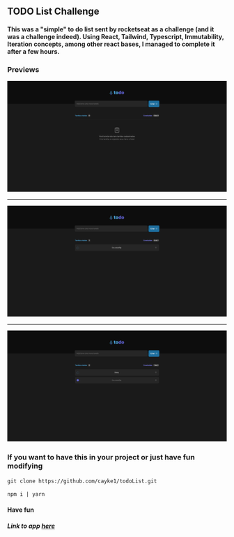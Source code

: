 ## TODO List Challenge
#### This was a "simple" to do list sent by rocketseat as a challenge (and it was a challenge indeed). Using React, Tailwind, Typescript, Immutability, Iteration concepts, among other react bases, I managed to complete it after a few hours.

### Previews

<img src="./public/previews/empty.png">
<hr>
<img src="./public/previews/task.png">
<hr>
<img src="./public/previews/manytasks.png">

### If you want to have this in your project or just have fun modifying

```git
git clone https://github.com/cayke1/todoList.git
```

```
npm i | yarn
```

#### Have fun

##### Link to app <a href="https://todo-list-roan-ten.vercel.app/">here</a>